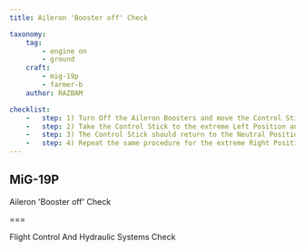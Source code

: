 ```yaml
---
title: Aileron 'Booster off' Check

taxonomy:
    tag:
        - engine on
        - ground
    craft: 
        - mig-19p
        - farmer-b
    author: RAZBAM

checklist:
    -   step: 1) Turn Off the Aileron Boosters and move the Control Stick from the Left to Right and check that the Ailerons move smoothly. When the Aircraft is on the ground and there is no dynamic air pressure flowing over the Ailerons, the Control Stick should remain in the position selected.
    -   step: 2) Take the Control Stick to the extreme Left Position and then Switch On the Aileron Booster.
    -   step: 3) The Control Stick should return to the Neutral Position.
    -   step: 4) Repeat the same procedure for the extreme Right Position.
---
```


## MiG-19P 
Aileron 'Booster off' Check

===

Flight Control And Hydraulic Systems Check